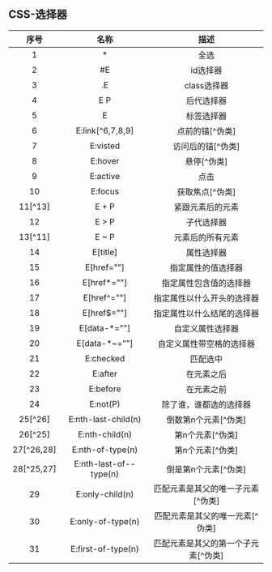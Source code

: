 ## CSS-选择器

| 序号 |      名称      |       描述        |
| :--: | :------------: | :---------------: |
|  1   |       *        |       全选        |
|  2   |       #E       |     id选择器      |
|  3   |       .E       |    class选择器    |
|  4   |      E P       |    后代选择器     |
|  5   |       E        |    标签选择器     |
|  6   | E:link[^6,7,8,9] |  点前的锚[^伪类]  |
|  7   |    E:visted    | 访问后的锚[^伪类] |
|  8   |    E:hover     |    悬停[^伪类]    |
|  9   |    E:active    |       点击        |
|  10  |    E:focus     |  获取焦点[^伪类]  |
| 11[^13] | E + P | 紧跟元素后的元素 |
| 12 | E > P | 子代选择器 |
| 13[^11] | E ~ P | 元素后的所有元素 |
| 14 | E[title] | 属性选择器 |
| 15 | E[href=""] | 指定属性的值选择器 |
| 16 | E[href*=""] | 指定属性包含值的选择器 |
| 17 | E[href^=""] | 指定属性以什么开头的选择器 |
| 18 | E[href$=""] | 指定属性以什么结尾的选择器 |
| 19 | E[data-*=""] | 自定义属性选择器 |
| 20 | E[data-*~=""] | 自定义属性带空格的选择器 |
| 21 | E:checked | 匹配选中 |
| 22 | E:after | 在元素之后 |
| 23 | E:before | 在元素之前 |
| 24 | E:not(P) | 除了谁，谁都选的选择器 |
| 25[^26] | E:nth-last-child(n) | 倒数第n个元素[^伪类] |
| 26[^25] | E:nth-child(n) | 第n个元素[^伪类] |
| 27[^26,28] | E:nth-of-type(n) | 第n个元素[^伪类] |
| 28[^25,27] | E:nth-last-of--type(n) | 倒是第n个元素[^伪类] |
| 29 | E:only-child(n) | 匹配元素是其父的唯一子元素[^伪类] |
| 30 | E:only-of-type(n) | 匹配元素是其父的唯一元素[^伪类] |
| 31 | E:first-of-type(n) | 匹配元素是其父的第一个子元素[^伪类] |



